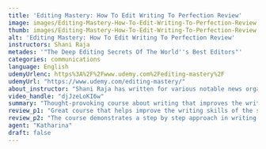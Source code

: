 ```yaml
---
title: 'Editing Mastery: How To Edit Writing To Perfection Review'
image: images/Editing-Mastery-How-To-Edit-Writing-To-Perfection-Review.jpeg
thumb: images/Editing-Mastery-How-To-Edit-Writing-To-Perfection-Review.jpeg
alt: 'Editing Mastery: How To Edit Writing To Perfection Review'
instructors: Shani Raja
metades: '"The Deep Editing Secrets Of The World''s Best Editors"'
categories: communications
language: English
udemyUrlenc: https%3A%2F%2Fwww.udemy.com%2Fediting-mastery%2F
udemyUrl: "https://www.udemy.com/editing-mastery/"
about_instructor: "Shani Raja has written for various notable news organizations such as the Wall Street Journal, The Economist, Financial Times and Bloomberg News. He is offering various courses that can help improve the writing skills of its students and also teaches journalism to undergraduates."
video_handle: "djJzeLoKI6w"
summary: "Thought-provoking course about writing that improves the writing and analytical skills of the students. The instructor is very knowledgeable and provides a lot of useful tips that are helpful for writing novices."
review_p1: "Great course that helps improve the writing skills of the students. the course answers the most common questions of new writers and eliminates a lot of confusion when writing. This is helpful for those who want to write as a hobby or for advancing their career. The All the essential aspects of writing are discussed and helps the students to see their mistakes and improve more with their writing. The course incorporates a lot of lessons about effective methods of formatting and how to arrange paragraph sequence in a way that engages the readers. "
review_p2: "The course demonstrates a step by step approach in writing a piece to make sure that the underlying process is understood by the students. There are great ideas that can be used when documenting procedures, training guides, newsletters.The instructor also analyzes a written piece which also improves the analytical skills of the students when critiquing which deepens the understanding of the students about the things that they are reading. The lessons are structured in an elegant way and full of tips that are helpful for writing novices. The content of the course is thought-provoking and shows how to turn a dull piece of writing to have a better framework."
agent: "Katharina"
draft: false
---
```


